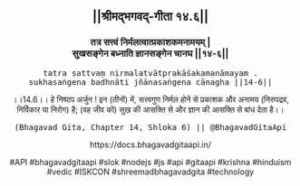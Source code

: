 <center><h2>||श्रीमद्‍भगवद्‍-गीता १४.६||</h2>
<h3>तत्र सत्त्वं निर्मलत्वात्प्रकाशकमनामयम् |<br/>सुखसङ्गेन बध्नाति ज्ञानसङ्गेन चानघ ||१४-६||</h3>
<pre>tatra sattvaṃ nirmalatvātprakāśakamanāmayam .<br/>sukhasaṅgena badhnāti jñānasaṅgena cānagha ||14-6||</pre>
<p>।।14.6।। हे निष्पाप अर्जुन ! इन (तीनों) में, सत्त्वगुण निर्मल होने से प्रकाशक और अनामय (निरुपद्रव, निर्विकार या निरोग) है; (वह जीव को) सुख की आसक्ति से और ज्ञान की आसक्ति से बांध देता है।।</p>
<pre>(Bhagavad Gita, Chapter 14, Shloka 6) || @BhagavadGitaApi</pre><p>https://docs.bhagavadgitaapi.in/</p><p>#API #bhagavadgitaapi #slok #nodejs #js #api #gitaapi #krishna #hinduism #vedic #ISKCON #shreemadbhagavadgita #technology</p></center>